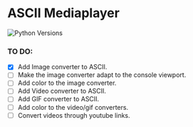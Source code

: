 # ASCII Mediaplayer
![Python Versions](https://img.shields.io/pypi/pyversions/django?logo=python&logoColor=white&style=for-the-badge)

### TO DO:
- [X] Add Image converter to ASCII.
- [ ] Make the image converter adapt to the console viewport.
- [ ] Add color to the image converter.
- [ ] Add Video converter to ASCII.
- [ ] Add GIF converter to ASCII.
- [ ] Add color to the video/gif converters.
- [ ] Convert videos through youtube links.